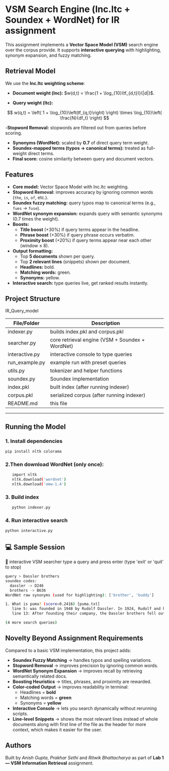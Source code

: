 #  VSM Search Engine (lnc.ltc + Soundex + WordNet) for IR assignment

This assignment implements a **Vector Space Model (VSM)** search engine over the corpus provide.
It supports **interactive querying** with highlighting, synonym expansion, and fuzzy matching.

##  Retrieval Model

We use the **lnc.ltc weighting scheme**:

- **Document weight (lnc):**
$w(d,t) = \frac{1 + \log_{10}(tf_{d,t})}{|d|}$.

- **Query weight (ltc):**

$$
w(q,t) = \left( 1 + \log_{10}\left(tf_{q,t}\right) \right) \times \log_{10}\left( \frac{N}{df_t} \right)
$$


-**Stopword Removal:** stopwords are filtered out from queries before scoring.  
- **Synonyms (WordNet):** scaled by **0.7** of direct query term weight.  
- **Soundex-mapped terms (typos → canonical terms):** treated as full-weight direct terms.  
- **Final score:** cosine similarity between query and document vectors.

##  Features

- **Core model:** Vector Space Model with lnc.ltc weighting.
- **Stopword Removal:** improves accuracy by ignoring common words (`the`, `is`, `of`, etc.).  
- **Soundex fuzzy matching:** query typos map to canonical terms (e.g., `fues` → `fuse`).  
- **WordNet synonym expansion:** expands query with semantic synonyms (0.7 times the weight).  
- **Boosts:**
  - **Title boost** (+30%) if query terms appear in the headline.  
  - **Phrase boost** (+30%) if query phrase occurs verbatim.  
  - **Proximity boost** (+20%) if query terms appear near each other (window ≤ 8).  
- **Output formatting:**
  - Top **5 documents** shown per query.  
  - Top **2 relevant lines** (snippets) shown per document.  
  - **Headlines:** bold.  
  - **Matching words:** green.  
  - **Synonyms:** yellow.  
- **Interactive search:** type queries live, get ranked results instantly.

##  Project Structure

IR_Query_model<br>

| File/Folder      | Description                                      |
|------------------|--------------------------------------------------|
| indexer.py       | builds index.pkl and corpus.pkl                   |
| searcher.py      | core retrieval engine (VSM + Soundex + WordNet)   |
| interactive.py   | interactive console to type queries               |
| run_example.py   | example run with preset queries                   |
| utils.py         | tokenizer and helper functions                    |
| soundex.py       | Soundex implementation                            |
| index.pkl        | built index (after running indexer)               |
| corpus.pkl       | serialized corpus (after running indexer)         |
| README.md        | this file   


---

##  Running the Model  

### 1. Install dependencies  
```bash
pip install nltk colorama
```
### 2.Then download WordNet (only once):
```bash
   import nltk
   nltk.download('wordnet')
   nltk.download('omw-1.4')
```
  
### 3. Build index
```bash
   python indexer.py
```

### 4. Run interactive search
```bash
python interactive.py
```

## 💻 Sample Session

🔎 interactive VSM searcher
type a query and press enter (type 'exit' or 'quit' to stop)

```bash
query > Dassler brothers
soundex codes:
  dassler -> D246
  brothers -> B636
WordNet raw synonyms (used for highlighting): ['brother', 'buddy']

1. What is puma? (score=0.2416) [puma.txt]
   line 5: was founded in 1948 by Rudolf Dassler. In 1924, Rudolf and his brother Adolf Dassler had jointly formed the company...
   line 13: After founding their company, the Dassler brothers fell out and went separate ways...

(4 more search queries)
```
## Novelty Beyond Assignment Requirements

Compared to a basic VSM implementation, this project adds:

- **Soundex Fuzzy Matching** → handles typos and spelling variations.
- **Stopword Removal** → improves precision by ignoring common words.
- **WordNet Synonym Expansion** → improves recall by retrieving semantically related docs.  
- **Boosting Heuristics** → titles, phrases, and proximity are rewarded.  
- **Color-coded Output** → improves readability in terminal:  
  - Headlines = **bold**  
  - Matching words = **green**  
  - Synonyms = **yellow**  
- **Interactive Console** → lets you search dynamically without rerunning scripts.  
- **Line-level Snippets** → shows the most relevant lines instead of whole documents along with first line of the file as the header for more context, which makes it easier for the user.  

##  Authors

Built by *Anish Gupta*, *Prakhar Sethi* and *Ritwik Bhattacharya* as part of **Lab 1 — VSM Information Retrieval** assignment.
